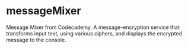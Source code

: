 # messageMixer
Message Mixer from Codecademy. A message-encryption service that transforms input text, using various ciphers, and displays the encrypted message to the console.
